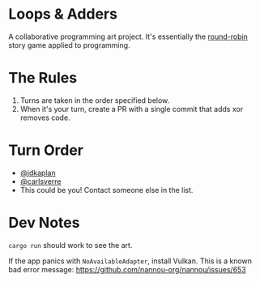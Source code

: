 # Loops & Adders

A collaborative programming art project.
It's essentially the [round-robin][round-robin] story game applied to programming.

[round-robin]: https://en.wikipedia.org/wiki/Round-robin_story

# The Rules

1. Turns are taken in the order specified below.
2. When it's your turn, create a PR with a single commit that adds xor removes code.

# Turn Order

* [@jdkaplan](https://github.com/jdkaplan)
* [@carlsverre](https://github.com/carlsverre)
* This could be you!  Contact someone else in the list.

# Dev Notes

`cargo run` should work to see the art.

If the app panics with `NoAvailableAdapter`, install Vulkan.
This is a known bad error message: https://github.com/nannou-org/nannou/issues/653
